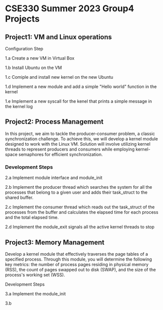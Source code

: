 # CSE330 Summer 2023 Group4 Projects 

## Project1: VM and Linux operations

Configuration Step 

1.a Create a new VM in  Virtual Box 

1.b Install Ubuntu on the VM 

1.c Comiple and install new kernel on the new Ubuntu

1.d Implement a new module and add a simple "Hello world" function in the kernel

1.e Implement a new syscall for the kenel that prints a simple message in the kernel log 


## Project2: Process Management 
In this project, we aim to tackle the producer-consumer problem, a classic synchronization challenge. To achieve this, we will develop a kernel module designed to work with the Linux VM. Solution will involve utilizing kernel threads to represent producers and consumers while employing kernel-space semaphores for efficient synchronization.

### Development Steps 

2.a Implement module interface and module_init

2.b Implement the producer thread which searches the system for all the processes that belong to a given user and
adds their task_struct to the shared buffer.

2.c Implement the consumer thread which  reads out the task_struct of the processes from the buffer and calculates
the elapsed time for each process and the total elapsed time. 

2.d Implement the module_exit signals all the active kernel threads to stop 


## Project3: Memory Management 
Develop a kernel module that effectively traverses the page tables of a specified process. Through this module, you will determine the following key metrics: the number of process pages residing in physical memory (RSS), the count of pages swapped out to disk (SWAP), and the size of the process's working set (WSS). 

Development Steps 

3.a Implement the module_init 

3.b 


